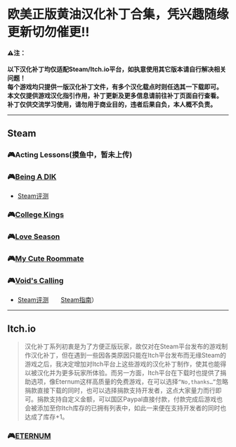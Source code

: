# 欧美正版黄油汉化补丁合集，凭兴趣随缘更新切勿催更:bangbang:
**:warning:注：<br>
<br>以下汉化补丁均仅适配Steam/Itch.io平台，如执意使用其它版本请自行解决相关问题！
<br>每个游戏均只提供一版汉化补丁文件，有多个汉化载点时则任选其一下载即可。
<br>本文仅提供游戏汉化指引作用，补丁更新及更多信息请前往补丁页面自行查看。
<br>补丁仅供交流学习使用，请勿用于商业目的，违者后果自负，本人概不负责。**
***
## Steam
### :video_game:Acting Lessons(摸鱼中，暂未上传)
### :video_game:[Being A DIK](https://github.com/Vetoyi/CN_Patch.Being_A_DIK)
   - [Steam评测](https://steamcommunity.com/profiles/76561199398077224/recommended/1126320/)
### :video_game:[College Kings](https://github.com/Vetoyi/CN_Patch.College_Kings)
### :video_game:[Love Season](https://github.com/Vetoyi/CN_Patch.Love_Season)
### :video_game:[My Cute Roommate](https://steamcommunity.com/id/Vetoy/recommended/1276610/)
### :video_game:[Void's Calling](https://github.com/Vetoyi/CN_Patch.Voids_Calling_ep.1)
   - [Steam评测](https://steamcommunity.com/id/Vetoy/recommended/1212020/)　　[Steam指南](https://steamcommunity.com/sharedfiles/filedetails/?id=2783923883)）
***
## Itch.io
> 汉化补丁系列初衷是为了方便正版玩家，故仅对在Steam平台发布的游戏制作汉化补丁，但在遇到一些因各类原因只能在Itch平台发布而无缘Steam的游戏之后，我决定增加对Itch平台上这些游戏的汉化补丁制作，使其也能得以被汉化并为更多玩家所体验。而另一方面，Itch平台在下载时也提供了捐助选项，像Eternum这样高质量的免费游戏，在可以选择`“No,thanks…”`忽略捐款直接下载的同时，也可以选择捐款支持开发者，这点大家量力而行即可。捐款支持自定义金额，可以国区Paypal直接付款，付款完成后游戏也会被添加至你Itch库存的已拥有列表中，如此一来便在支持开发者的同时也达成了库存+1。
### :video_game:[ETERNUM](https://github.com/Vetoyi/CN_Patch.ETERNUM)
